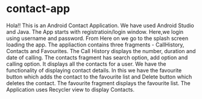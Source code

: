 # contact-app
Hola!!
This is an Android Contact Application. We have used Android Studio and Java. The App starts with registratioin/login window. Here,we login using username and password.
From Here on we go to the splash screen loading the app. The appliaction contains three fragments - CallHistory, Contacts and Favourites. The Call History displays 
the number, duration and date of calling. The contacts fragment has search option, add option and calling option. It displays all the contacts for a user. 
We have the functionality of displaying contact details. In this we have the favourite button which adds the contact to the favourite list and Delete button which deletes the contact.
The favourite fragment displays the favourite list. The Application uses Recycler view to display Contacts. 
